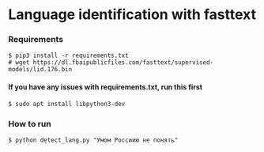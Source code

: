 # Language identification with fasttext

### Requirements

    $ pip3 install -r requirements.txt
    # wget https://dl.fbaipublicfiles.com/fasttext/supervised-models/lid.176.bin

#### If you have any issues with requirements.txt, run this first

    $ sudo apt install libpython3-dev
    
### How to run

    $ python detect_lang.py "Умом Россиию не понять"
